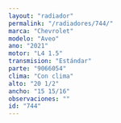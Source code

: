 ```yaml
---
layout: "radiador"
permalink: "/radiadores/744/"
marca: "Chevrolet"
modelo: "Aveo"
ano: "2021"
motor: "L4 1.5"
transmision: "Estándar"
parte: "9066054"
clima: "Con clima"
alto: "20 1/2"
ancho: "15 15/16"
observaciones: ""
id: "744"
---
```


